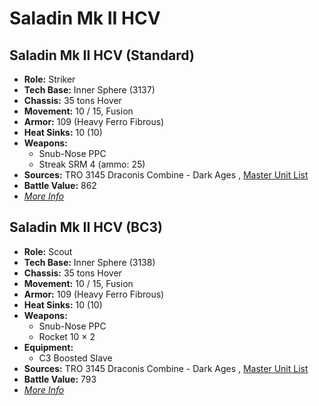 # Saladin Mk II HCV 

## Saladin Mk II HCV (Standard) 

- **Role:** Striker 
- **Tech Base:** Inner Sphere (3137) 
- **Chassis:** 35 tons Hover 
- **Movement:** 10 / 15, Fusion 
- **Armor:** 109 (Heavy Ferro Fibrous) 
- **Heat Sinks:** 10 (10) 
- **Weapons:** 
  - Snub-Nose PPC 
  - Streak SRM 4 (ammo: 25) 
- **Sources:** TRO 3145 Draconis Combine - Dark Ages , [Master Unit List](http://masterunitlist.info/Unit/Details/6371/saladin-mk-ii-hcv-standard) 
- **Battle Value:** 862 
- [*More Info*](saladin_mk_ii_hcv/saladin_mk_ii_hcv_standard.md) 

## Saladin Mk II HCV (BC3) 

- **Role:** Scout 
- **Tech Base:** Inner Sphere (3138) 
- **Chassis:** 35 tons Hover 
- **Movement:** 10 / 15, Fusion 
- **Armor:** 109 (Heavy Ferro Fibrous) 
- **Heat Sinks:** 10 (10) 
- **Weapons:** 
  - Snub-Nose PPC 
  - Rocket 10 × 2 
- **Equipment:** 
  - C3 Boosted Slave 
- **Sources:** TRO 3145 Draconis Combine - Dark Ages , [Master Unit List](http://masterunitlist.info/Unit/Details/6372/saladin-mk-ii-hcv-bc3) 
- **Battle Value:** 793 
- [*More Info*](saladin_mk_ii_hcv/saladin_mk_ii_hcv_bc3.md) 

